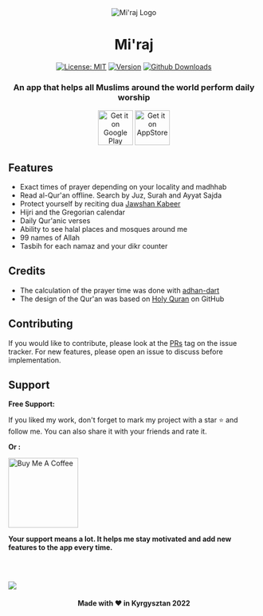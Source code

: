 <div align="center">

<img src="https://github.com/Isko21/Mi-raj/blob/main/assets/img/ic_launcher.png" alt="Mi'raj Logo"/>

# Mi'raj
  
  [![License: MIT](https://img.shields.io/badge/License-MIT-yellow.svg)](https://opensource.org/licenses/MIT)
  [![Version](https://img.shields.io/github/v/release/Isko21/Mi-raj?sort=semver)](https://github.com/Isko21/Mi-raj/releases/latest)
  [![Github Downloads](https://img.shields.io/github/downloads/Isko21/Mi-raj/total?logo=Github)](https://github.com/Isko21/Mi-raj/releases)

  <h3>An app that helps all Muslims around the world perform daily worship</h3>
    
  [<img src="https://github.com/Volorf/Badges/blob/master/Google%20Play/Google%20Play%20Badge.svg"
      alt='Get it on Google Play' height="70">](https://play.google.com/store/apps/details?id=io.isko.dailymuslim)
  [<img src="https://developer.apple.com/assets/elements/badges/download-on-the-app-store.svg"
    alt='Get it on AppStore' height="70">](https://apps.apple.com/app/miraj/id6444370544)
  
  <div align="left">
  
## Features
  * Exact times of prayer depending on your locality and madhhab
  * Read al-Qur'an offline. Search by Juz, Surah and Ayyat Sajda
  * Protect yourself by reciting dua [Jawshan Kabeer](https://en.wikipedia.org/wiki/Jawshan_Kabir#:~:text=Jawshan%20means%20%22steel%20plate%22%20or,war%2C%20instead%20of%20hard%20armor.)
  * Hijri and the Gregorian calendar
  * Daily Qur'anic verses
  * Ability to see halal places and mosques around me
  * 99 names of Allah
  * Tasbih for each namaz and your dikr counter
    
## Credits
  * The calculation of the prayer time was done with [adhan-dart](https://github.com/iamriajul/adhan-dart)
  * The design of the Qur'an was based on [Holy Quran](https://github.com/mhmzdev/the-holy-quran-app) on GitHub
  
## Contributing

  If you would like to contribute, please look at the [PRs](https://github.com/Isko21/Mi-raj/issues?q=is%3Aissue+is%3Aopen+label%3A%22PRs+Welcome%22) tag on the issue tracker. For new features, please open an issue to discuss before implementation.
    
## Support
    
**Free Support:**

If you liked my work, don't forget to mark my project with a star :star: and follow me. You can also share it with your friends and rate it.

**Or :**

<a href="https://www.buymeacoffee.com/iskhak" target="_blank"><img src="https://cdn.buymeacoffee.com/buttons/lato-orange.png" alt="Buy Me A Coffee" width="140px" heigh="50px" ></a>

**Your support means a lot. It helps me stay motivated and add new features to the app every time.**
    
    
  ##
  <img src="https://github.com/Isko21/Mi-raj/blob/main/assets/for_play_store/feature-graphivs.jpg" style="margin-top: 30px;"/>
  <div align="center">
  <h4>Made with ❤️ in Kyrgysztan 2022</h4>
</div>
